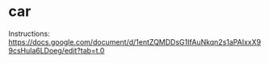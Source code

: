 # car
Instructions: https://docs.google.com/document/d/1entZQMDDsG1IfAuNkqn2s1aPAIxxX99csHula6LDoeg/edit?tab=t.0
